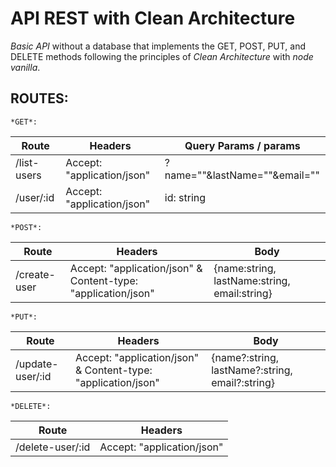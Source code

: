 # API REST with Clean Architecture

*Basic API* without a database that implements the GET, POST, PUT, and DELETE methods following the principles of *Clean Architecture* with *node vanilla*.

## ROUTES:
    *GET*:  
|Route        | Headers                    | Query Params / params        |
|-------------|----------------------------|------------------------------|
| /list-users | Accept: "application/json" | ?name=""&lastName=""&email=""|
| /user/:id   | Accept: "application/json" | id: string                   |
  
    *POST*:  
|Route          | Headers                                                         | Body |
|---------------|-----------------------------------------------------------------|------|
| /create-user  | Accept: "application/json" &  Content-type: "application/json"  | {name:string, lastName:string, email:string} |

    *PUT*:
|Route              | Headers                                                         | Body |
|-------------------|-----------------------------------------------------------------|------|
| /update-user/:id  | Accept: "application/json" &  Content-type: "application/json"  | {name?:string, lastName?:string, email?:string} |
    *DELETE*:  
|Route             | Headers                    | 
|------------------|----------------------------|
| /delete-user/:id | Accept: "application/json" |
